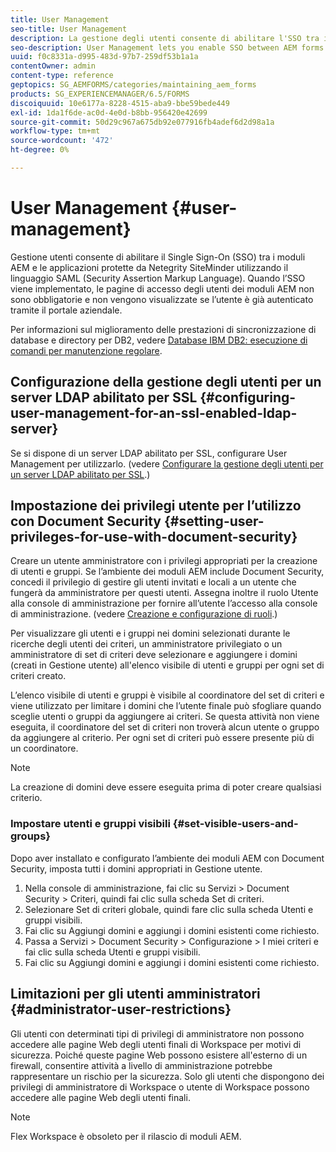 ```yaml
---
title: User Management
seo-title: User Management
description: La gestione degli utenti consente di abilitare l'SSO tra i moduli AEM e le applicazioni protette da Netegrity SiteMinder utilizzando SAML. Questo documento fornisce ulteriori informazioni sulla gestione degli utenti.
seo-description: User Management lets you enable SSO between AEM forms modules and Netegrity SiteMinder-protected applications by using SAML. This document provides more information about User Management.
uuid: f0c8331a-d995-483d-97b7-259df53b1a1a
contentOwner: admin
content-type: reference
geptopics: SG_AEMFORMS/categories/maintaining_aem_forms
products: SG_EXPERIENCEMANAGER/6.5/FORMS
discoiquuid: 10e6177a-8228-4515-aba9-bbe59bede449
exl-id: 1da1f6de-ac0d-4e0d-b8bb-956420e42699
source-git-commit: 50d29c967a675db92e077916fb4adef6d2d98a1a
workflow-type: tm+mt
source-wordcount: '472'
ht-degree: 0%

---
```


# User Management {#user-management}

Gestione utenti consente di abilitare il Single Sign-On (SSO) tra i moduli AEM e le applicazioni protette da Netegrity SiteMinder utilizzando il linguaggio SAML (Security Assertion Markup Language). Quando l’SSO viene implementato, le pagine di accesso degli utenti dei moduli AEM non sono obbligatorie e non vengono visualizzate se l’utente è già autenticato tramite il portale aziendale.

Per informazioni sul miglioramento delle prestazioni di sincronizzazione di database e directory per DB2, vedere [Database IBM DB2: esecuzione di comandi per manutenzione regolare](/help/forms/using/admin-help/ibm-db2-database-running-commands.md#ibm-db2-database-running-commands-for-regular-maintenance).

## Configurazione della gestione degli utenti per un server LDAP abilitato per SSL {#configuring-user-management-for-an-ssl-enabled-ldap-server}

Se si dispone di un server LDAP abilitato per SSL, configurare User Management per utilizzarlo. (vedere [Configurare la gestione degli utenti per un server LDAP abilitato per SSL](/help/forms/using/admin-help/configure-user-management-ssl-enabled.md#configure-user-management-for-an-ssl-enabled-ldap-server).)

## Impostazione dei privilegi utente per l’utilizzo con Document Security {#setting-user-privileges-for-use-with-document-security}

Creare un utente amministratore con i privilegi appropriati per la creazione di utenti e gruppi. Se l’ambiente dei moduli AEM include Document Security, concedi il privilegio di gestire gli utenti invitati e locali a un utente che fungerà da amministratore per questi utenti. Assegna inoltre il ruolo Utente alla console di amministrazione per fornire all’utente l’accesso alla console di amministrazione. (vedere [Creazione e configurazione di ruoli](/help/forms/using/admin-help/creating-configuring-roles.md#creating-and-configuring-roles).)

Per visualizzare gli utenti e i gruppi nei domini selezionati durante le ricerche degli utenti dei criteri, un amministratore privilegiato o un amministratore di set di criteri deve selezionare e aggiungere i domini (creati in Gestione utente) all&#39;elenco visibile di utenti e gruppi per ogni set di criteri creato.

L’elenco visibile di utenti e gruppi è visibile al coordinatore del set di criteri e viene utilizzato per limitare i domini che l’utente finale può sfogliare quando sceglie utenti o gruppi da aggiungere ai criteri. Se questa attività non viene eseguita, il coordinatore del set di criteri non troverà alcun utente o gruppo da aggiungere al criterio. Per ogni set di criteri può essere presente più di un coordinatore.

>[!NOTE]
>
>La creazione di domini deve essere eseguita prima di poter creare qualsiasi criterio.

### Impostare utenti e gruppi visibili {#set-visible-users-and-groups}

Dopo aver installato e configurato l’ambiente dei moduli AEM con Document Security, imposta tutti i domini appropriati in Gestione utente.

1. Nella console di amministrazione, fai clic su Servizi > Document Security > Criteri, quindi fai clic sulla scheda Set di criteri.
1. Selezionare Set di criteri globale, quindi fare clic sulla scheda Utenti e gruppi visibili.
1. Fai clic su Aggiungi domini e aggiungi i domini esistenti come richiesto.
1. Passa a Servizi > Document Security > Configurazione > I miei criteri e fai clic sulla scheda Utenti e gruppi visibili.
1. Fai clic su Aggiungi domini e aggiungi i domini esistenti come richiesto.

## Limitazioni per gli utenti amministratori {#administrator-user-restrictions}

Gli utenti con determinati tipi di privilegi di amministratore non possono accedere alle pagine Web degli utenti finali di Workspace per motivi di sicurezza. Poiché queste pagine Web possono esistere all&#39;esterno di un firewall, consentire attività a livello di amministrazione potrebbe rappresentare un rischio per la sicurezza. Solo gli utenti che dispongono dei privilegi di amministratore di Workspace o utente di Workspace possono accedere alle pagine Web degli utenti finali.

>[!NOTE]
>
>Flex Workspace è obsoleto per il rilascio di moduli AEM.
